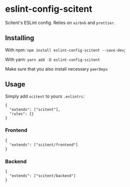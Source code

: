 # eslint-config-scitent

Scitent's ESLint config. Relies on `airbnb` and `prettier`.

## Installing
With npm: `npm install eslint-config-scitent --save-dev`;

With yarn: `yarn add -D eslint-config-scitent`

Make sure that you also install necessary `peerDeps`

## Usage
Simply add `scitent` to yours `.eslintrc`:
```
{
  "extends": ["scitent"],
  "rules": {}
}
```

### Frontend
```
{
  "extends": ["scitent/frontend"]
}
```

### Backend
```
{
  "extends": ["scitent/backend"]
}
```
